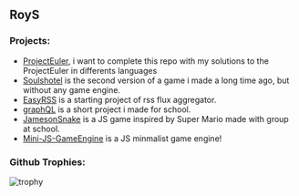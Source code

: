 ## RoyS

### Projects: 
- [ProjectEuler](https://github.com/RoyS122/ProjectEuler), i want to complete this repo with my solutions to the ProjectEuler in differents languages
- [Soulshotel](https://github.com/RoyS122/SoulsHotel) is the second version of a game i made a long time ago, but without any game engine.
- [EasyRSS](https://github.com/RoyS122/EasyRSS/) is a starting project of rss flux aggregator.
- [graphQL](https://github.com/RoyS122/graphQL) is a short project i made for school.
- [JamesonSnake](https://github.com/RoyS122/JamesonSnake) is a JS game inspired by Super Mario made with group at school.
- [Mini-JS-GameEngine](https://github.com/RoyS122/Mini-JS-GameEngine) is a JS minmalist game engine!

### Github Trophies:
![trophy](https://github-profile-trophy.vercel.app/?username=RoyS122&theme=juicyfresh)
